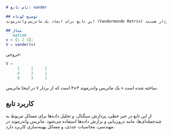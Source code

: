 ```markdown
# نام تابع: vander

## توضیح کوتاه
این تابع برای ایجاد یک ماتریس واندرموند (Vandermonde Matrix) از یک بردار استفاده می‌شود. ماتریس واندرموند ماتریسی است که ستون‌های آن توان‌های متوالی عناصر یک بردار هستند.

## مثال
```matlab
v = [1 2 3];
V = vander(v)
```

خروجی:
```matlab
V =
     1     1     1
     4     2     1
     9     3     1
```

در اینجا ماتریس `V` یک ماتریس واندرموند ۳×۳ است که از بردار `v` ساخته شده است.

## کاربرد تابع
از این تابع در جبر خطی، پردازش سیگنال، و تحلیل داده‌ها برای مسائل مربوط به چندجمله‌ای‌ها، مانند درون‌یابی و برازش داده‌ها استفاده می‌شود. ماتریس واندرموند در مهندسی، محاسبات عددی، و مسائل بهینه‌سازی کاربرد دارد.
```